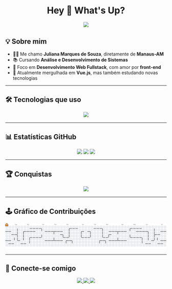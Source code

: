 <h1 align="center">Hey 👋 What's Up?</h1>

<p align="center">
  <img src="https://readme-typing-svg.demolab.com?font=Fira+Code&pause=1000&center=true&vCenter=true&width=500&lines=Front-end+Developer;Vue.js+Lover;Tech+Enthusiast" />
</p>

## 💡 Sobre mim

- 👩‍💻 Me chamo **Juliana Marques de Souza**, diretamente de **Manaus-AM**  
- 📚 Cursando **Análise e Desenvolvimento de Sistemas**  
- 🚀 Foco em **Desenvolvimento Web Fullstack**, com amor por **front-end**  
- 🎯 Atualmente mergulhada em **Vue.js**, mas também estudando novas tecnologias

---

## 🛠️ Tecnologias que uso

<div align="center">
  <img src="https://skillicons.dev/icons?i=vue,ts,nextjs,tailwind,storybook,graphql,go,rust,nestjs,py,aws" height="60" />
</div>

---

## 📊 Estatísticas GitHub

<div align="center">
  <img height="150" src="https://streak-stats.demolab.com?user=juliMarquesSouza&locale=pt_BR&mode=daily&theme=dracula&hide_border=false&border_radius=5" />
  <img height="150" src="https://github-readme-stats.vercel.app/api?username=juliMarquesSouza&show_icons=true&theme=dracula" />
  <img height="150" src="https://github-readme-stats.vercel.app/api/top-langs/?username=juliMarquesSouza&layout=compact&langs_count=6&theme=dracula"/>
</div>

---

## 🏆 Conquistas

<div align="center">
  <img src="https://github-profile-trophy.vercel.app/?username=juliMarquesSouza&theme=dracula&column=-1&row=1&margin-w=8&margin-h=8" height="150" />
</div>

---

## 🕹️ Gráfico de Contribuições

<picture>
  <source media="(prefers-color-scheme: dark)" srcset="https://raw.githubusercontent.com/juliMarquesSouza/juliMarquesSouza/output/pacman-contribution-graph-dark.svg">
  <source media="(prefers-color-scheme: light)" srcset="https://raw.githubusercontent.com/juliMarquesSouza/juliMarquesSouza/output/pacman-contribution-graph.svg">
  <img alt="Gráfico de contribuições estilo pacman" src="https://raw.githubusercontent.com/juliMarquesSouza/juliMarquesSouza/output/pacman-contribution-graph.svg">
</picture> 

---

## 📲 Conecte-se comigo

<div align="center">
  <a href="https://www.linkedin.com/in/juliana-marques-souza">
    <img src="https://img.shields.io/static/v1?message=LinkedIn&logo=linkedin&label=&color=0077B5&logoColor=white&style=for-the-badge" />
  </a>
  <a href="https://github.com/juliMarquesSouza">
    <img src="https://img.shields.io/static/v1?message=GitHub&logo=github&label=&color=181717&logoColor=white&style=for-the-badge" />
  </a>
  <a href="mailto:ju.marquess2023@gmail.com">
    <img src="https://img.shields.io/static/v1?message=Gmail&logo=gmail&label=&color=D14836&logoColor=white&style=for-the-badge" />
  </a>
</div>
